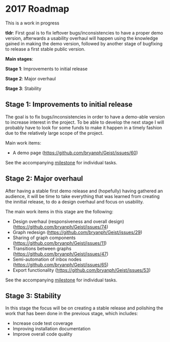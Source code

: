# 2017 Roadmap

This is a work in progress

**tldr**: First goal is to fix leftover bugs/inconsistencies to have a proper demo version, afterwards a usability overhaul will happen using the knowledge gained in making the demo version, followed by another stage of bugfixing to release a first stable public version.

**Main stages**:

**Stage 1**: Improvements to initial release

**Stage 2**: Major overhaul

**Stage 3**: Stability

## Stage 1: Improvements to initial release

The goal is to fix bugs/inconsistencies in order to have a demo-able version to increase interest in the project. To be able to develop the next stage I will probably have to look for some funds to make it happen in a timely fashion due to the relatively large scope of the project.

Main work items:
* A demo page (https://github.com/bryanph/Geist/issues/60)

See the accompanying [milestone](https://github.com/bryanph/Geist/milestone/1) for individual tasks.

## Stage 2: Major overhaul

After having a stable first demo release and (hopefully) having gathered an audience, it will be time to take everything that was learned from creating the innitial release, to do a design overhaul and focus on usability.

The main work items in this stage are the following:
* Design overhaul (responsiveness and overall design) (https://github.com/bryanph/Geist/issues/74)
* Graph redesign (https://github.com/bryanph/Geist/issues/29)
* Sharing of graph components (https://github.com/bryanph/Geist/issues/11)
* Transitions between graphs (https://github.com/bryanph/Geist/issues/47)
* Semi-automation of inbox nodes (https://github.com/bryanph/Geist/issues/65)
* Export functionality (https://github.com/bryanph/Geist/issues/53)

See the accompanying [milestone](https://github.com/bryanph/Geist/milestone/2) for individual tasks.

## Stage 3: Stability
In this stage the focus will be on creating a stable release and polishing the work that has been done in the previous stage, which includes:
* Increase code test coverage
* Improving installation documentation
* Improve overall code quality


